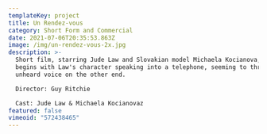 ```yaml
---
templateKey: project
title: Un Rendez-vous
category: Short Form and Commercial
date: 2021-07-06T20:35:53.863Z
image: /img/un-rendez-vous-2x.jpg
description: >-
  Short film, starring Jude Law and Slovakian model Michaela Kocianova, The film
  begins with Law's character speaking into a telephone, seeming to threaten the
  unheard voice on the other end.

  Director: Guy Ritchie

  Cast: Jude Law & Michaela Kocianovaz
featured: false
vimeoid: "572438465"
---
```


